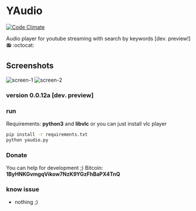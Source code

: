 # YAudio
[![Code 
Climate](https://codeclimate.com/github/foozzi/yaudio/badges/gpa.svg)](https://codeclimate.com/github/foozzi/yaudio)


Audio player for youtube streaming with search by keywords [dev. preview!] 📻 :octocat: 

## Screenshots
![screen-1](http://i.imgur.com/eUenzBQl.png)
![screen-2](http://i.imgur.com/IwNumanl.png)

### version 0.0.12a [dev. preview]

### run
Requirements: **python3** and **libvlc** or you can just install vlc 
player
```bash
pip install -r requirements.txt
python yaudio.py
```
### Donate
You can help for development ;)
Bitcoin: **1ByHNKGvmgqVikow7NzK9YGzFhBaPX4TnQ**

### know issue
 - nothing ;)
